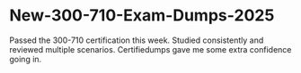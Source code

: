 # New-300-710-Exam-Dumps-2025
Passed the 300-710 certification this week. Studied consistently and reviewed multiple scenarios. Certifiedumps gave me some extra confidence going in.
